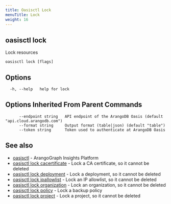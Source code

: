 ```yaml
---
title: Oasisctl Lock
menuTitle: Lock
weight: 16
---
```

## oasisctl lock

Lock resources

```
oasisctl lock [flags]
```

## Options
```
  -h, --help   help for lock
```

## Options Inherited From Parent Commands
```
      --endpoint string   API endpoint of the ArangoDB Oasis (default "api.cloud.arangodb.com")
      --format string     Output format (table|json) (default "table")
      --token string      Token used to authenticate at ArangoDB Oasis
```

## See also
* [oasisctl](../options.md)	 - ArangoGraph Insights Platform
* [oasisctl lock cacertificate](lock-cacertificate.md)	 - Lock a CA certificate, so it cannot be deleted
* [oasisctl lock deployment](lock-deployment.md)	 - Lock a deployment, so it cannot be deleted
* [oasisctl lock ipallowlist](lock-ipallowlist.md)	 - Lock an IP allowlist, so it cannot be deleted
* [oasisctl lock organization](lock-organization.md)	 - Lock an organization, so it cannot be deleted
* [oasisctl lock policy](lock-policy.md)	 - Lock a backup policy
* [oasisctl lock project](lock-project.md)	 - Lock a project, so it cannot be deleted

